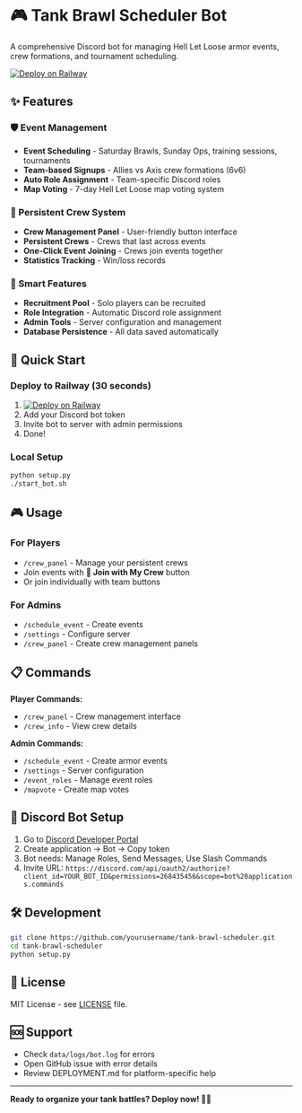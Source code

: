 # 🎮 Tank Brawl Scheduler Bot

A comprehensive Discord bot for managing Hell Let Loose armor events, crew formations, and tournament scheduling.

[![Deploy on Railway](https://railway.app/button.svg)](https://railway.app/template/your-template-id)

## ✨ Features

### 🛡️ Event Management
- **Event Scheduling** - Saturday Brawls, Sunday Ops, training sessions, tournaments
- **Team-based Signups** - Allies vs Axis crew formations (6v6)
- **Auto Role Assignment** - Team-specific Discord roles
- **Map Voting** - 7-day Hell Let Loose map voting system

### 👥 Persistent Crew System
- **Crew Management Panel** - User-friendly button interface
- **Persistent Crews** - Crews that last across events
- **One-Click Event Joining** - Crews join events together
- **Statistics Tracking** - Win/loss records

### 🎯 Smart Features
- **Recruitment Pool** - Solo players can be recruited
- **Role Integration** - Automatic Discord role assignment
- **Admin Tools** - Server configuration and management
- **Database Persistence** - All data saved automatically

## 🚀 Quick Start

### Deploy to Railway (30 seconds)
1. [![Deploy on Railway](https://railway.app/button.svg)](https://railway.app/template/your-template-id)
2. Add your Discord bot token
3. Invite bot to server with admin permissions
4. Done!

### Local Setup
```bash
python setup.py
./start_bot.sh
```

## 🎮 Usage

### For Players
- `/crew_panel` - Manage your persistent crews
- Join events with **🔗 Join with My Crew** button
- Or join individually with team buttons

### For Admins
- `/schedule_event` - Create events
- `/settings` - Configure server
- `/crew_panel` - Create crew management panels

## 📋 Commands

**Player Commands:**
- `/crew_panel` - Crew management interface
- `/crew_info` - View crew details

**Admin Commands:**
- `/schedule_event` - Create armor events
- `/settings` - Server configuration
- `/event_roles` - Manage event roles
- `/mapvote` - Create map votes

## 🔧 Discord Bot Setup

1. Go to [Discord Developer Portal](https://discord.com/developers/applications)
2. Create application → Bot → Copy token
3. Bot needs: Manage Roles, Send Messages, Use Slash Commands
4. Invite URL: `https://discord.com/api/oauth2/authorize?client_id=YOUR_BOT_ID&permissions=268435456&scope=bot%20applications.commands`

## 🛠️ Development

```bash
git clone https://github.com/yourusername/tank-brawl-scheduler.git
cd tank-brawl-scheduler
python setup.py
```

## 📄 License
MIT License - see [LICENSE](LICENSE) file.

## 🆘 Support
- Check `data/logs/bot.log` for errors
- Open GitHub issue with error details
- Review DEPLOYMENT.md for platform-specific help

---
**Ready to organize your tank battles? Deploy now! 🚗💥**
